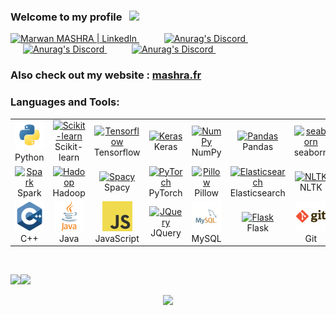 ### Welcome to my profile &nbsp; <img src="https://media.giphy.com/media/hvRJCLFzcasrR4ia7z/giphy.gif" width="25px">

<a style="margin-left:0px"  href="https://www.linkedin.com/in/marwanmashra/">
  <img alt="Marwan MASHRA | LinkedIn" width="25px" src="https://raw.githubusercontent.com/peterthehan/peterthehan/master/assets/linkedin.svg" />
</a>
&nbsp;&nbsp;&nbsp;&nbsp;
<a style="margin-left:20px"  href="https://www.facebook.com/marwan.mushara">
  <img alt="Anurag's Discord" width="25px" src="https://cdn.pixabay.com/photo/2015/05/17/10/51/facebook-770688_1280.png" />
</a>
&nbsp;&nbsp;&nbsp;&nbsp;
<a style="margin-left:20px" href="https://www.instagram.com/marwanmushara/">
 <img alt="Anurag's Discord" width="25px" src="https://upload.wikimedia.org/wikipedia/commons/thumb/e/e7/Instagram_logo_2016.svg/langfr-220px-Instagram_logo_2016.svg.png" />
</a>
&nbsp;&nbsp;&nbsp;&nbsp;
<a style="margin-left:20px" href="https://discordapp.com/users/493446091811979267">
  <img style="vertical-align: bottom" alt="Anurag's Discord" width="30px" src="https://i.ibb.co/ZTSn1Mf/Discord-Logo-sans-texte-svg.png" />
</a>
&nbsp;&nbsp;&nbsp;&nbsp;
    
### Also check out my website : <a href="https://mashra.fr" target="_blank">mashra.fr</a></p>

### Languages and Tools:
<table>
            <tr>
                <td align="center" width="86">
                    <a href="https://www.python.org/">
                        <img src="https://raw.githubusercontent.com/github/explore/80688e429a7d4ef2fca1e82350fe8e3517d3494d/topics/python/python.png" width="48" height="48" alt="Python" />
                    </a>
                    <br>Python
                </td>
              <td align="center"  width="86">
                <a href="https://scikit-learn.org/">
                  <img src="https://e7.pngegg.com/pngimages/309/384/png-clipart-scikit-learn-python-computer-icons-scikit-machine-learning-learning-text-orange.png" width="48" height="48" alt="Scikit-learn" />
                </a>
                <br>Scikit-learn
              </td>
              <td align="center"  width="86">
                <a href="https://www.tensorflow.org/">
                  <img src="https://upload.wikimedia.org/wikipedia/commons/thumb/2/2d/Tensorflow_logo.svg/langfr-220px-Tensorflow_logo.svg.png" width="48" height="48" alt="Tensorflow" />
                </a>
                <br>Tensorflow
              </td>
              <td align="center"  width="86">
                <a href="https://keras.io/">
                  <img src="https://camo.githubusercontent.com/c1ac3ae26b8e596bd6ec38ea0537b2cd37ef50b0281df5d409b49c777375db20/68747470733a2f2f75706c6f61642e77696b696d656469612e6f72672f77696b6970656469612f636f6d6d6f6e732f7468756d622f612f61652f4b657261735f6c6f676f2e7376672f32343070782d4b657261735f6c6f676f2e7376672e706e67" width="48" height="48" alt="Keras" />
                </a>
                <br>Keras
              </td>
              <td align="center" width="86">
                <a href="https://numpy.org/" >
                  <img src="https://pbs.twimg.com/profile_images/1286005234314162177/O31-t0pD.jpg" width="48" height="48" alt="NumPy" />
                </a>
                <br>NumPy
              </td>
              <td align="center" width="86">
                <a href="https://pandas.pydata.org/" >
                  <img src="https://i.imgur.com/PzeosFS.png" style="background-color:white" width="48" height="48" alt="Pandas" />
                </a>
                <br>Pandas 
              </td>
              <td align="center" width="86">
                <a href="https://seaborn.pydata.org/">
                  <img src="https://avatars.githubusercontent.com/u/22799945?s=200&v=4" width="48" height="48" alt="seaborn" />
                </a>
                <br>seaborn
              </td>
              <td align="center" width="86">
                <a href="https://matplotlib.org/">
                  <img src="https://i.imgur.com/TwmTLdy.png" width="48" height="48" alt="Matplotlib" />
                </a>
                <br>Matplotlib
              </td>
              <td align="center" width="86">
                <a href="https://opencv.org/">
                  <img src="https://i.imgur.com/nzX2HDZ.jpg" width="48" height="48" alt="OpenCV" />
                </a>
                <br>OpenCV
              </td>
              <td align="center" width="86">
                <a href="https://jupyter.org/">
                  <img src="https://i.imgur.com/0kc8Isq.jpg" width="48" height="48" alt="Jupter" />
                </a>
                <br>Jupter
              </td>
              <td align="center" width="86">
                <a href="https://www.docker.com/">
                  <img src="https://raw.githubusercontent.com/github/explore/80688e429a7d4ef2fca1e82350fe8e3517d3494d/topics/docker/docker.png" width="48" height="48" alt="Docker" />
                </a>
                <br>Docker
              </td>
            </tr>
            <tr>
            <td align="center" width="86">
                <a href="https://spark.apache.org/">
                    <img src="https://pbs.twimg.com/profile_images/1029806457665937408/hNHMcixV_400x400.jpg" width="48" height="48" alt="Spark" />
                </a>
                <br>Spark
                </td>
                <td align="center" width="86">
                <a href="https://hadoop.apache.org/" >
                    <img src="https://i.imgur.com/SIkJFnT.png" width="48" height="48" alt="Hadoop" />
                </a>
                <br>Hadoop
                </td>
              <td align="center" width="86">
                <a href="https://spacy.io/">
                  <img src="https://i.imgur.com/ZC7JSV7.jpeg" width="48" height="48" alt="Spacy" />
                </a>
                <br>Spacy
              </td>
              <td align="center" width="86">
                <a href="https://pytorch.org/" >
                  <img src="https://i.imgur.com/ntswxI6.png" width="48" height="48" alt="PyTorch" />
                </a>
                <br>PyTorch
              </td>
              <td align="center" width="86">
                <a href="https://pillow.readthedocs.io/en/stable/">
                  <img src="https://he-arc.github.io/livre-python/_images/pillow.png" width="48" height="48" alt="Pillow" />
                </a>
                <br>Pillow
              </td>
              <td align="center" width="86">
                <a href="https://www.elastic.co/" >
                  <img src="https://assets-global.website-files.com/6064b31ff49a2d31e0493af1/61f816486be8cc2273e24420_elasticsearch.svg" width="48" height="48" alt="Elasticsearch" />
                </a>
                <br>Elasticsearch
              </td>
              <td align="center" width="86">
                <a href="https://www.nltk.org/">
                  <img src="https://miro.medium.com/max/592/1*5dQO7LHrsy3lIi2d0bgRLw.png" width="48" height="48" alt="NLTK" />
                </a>
                <br>NLTK
              </td>
              <td align="center" width="86">
                <a href="https://huggingface.co/docs/transformers/index" >
                  <img src="https://hf.space/static/ThomasSimonini/SnowballFight/TemplateData/logo_.png" width="48" height="48" alt="Transformers" />
                </a>
                <br>Transformers
              </td>
              <td align="center" width="86">
                <a href="https://redis.io/">
                  <img src="https://dashboard.snapcraft.io/site_media/appmedia/2020/08/1529926.png" width="48" height="48" alt="Redis" />
                </a>
                <br>Redis
              </td>
              <td align="center" width="86">
                <a href="https://www.mongodb.com/">
                  <img src="https://i.imgur.com/qmq1aQN.png" width="48" height="48" alt="MongoDB" />
                </a>
                <br>MongoDB
              </td>
              <td align="center" width="86">
                <a href="https://plotly.com/">
                  <img src="https://res.cloudinary.com/crunchbase-production/image/upload/c_lpad,f_auto,q_auto:eco,dpr_1/wgshctk7kjdxl6omgwra" width="48" height="48" alt="Plotly" />
                </a>
                <br>Plotly
              </td>
            </tr>
            <tr>
            <td align="center" width="86">
                <a href="https://www.cplusplus.com/">
                    <img src="https://raw.githubusercontent.com/github/explore/80688e429a7d4ef2fca1e82350fe8e3517d3494d/topics/cpp/cpp.png" width="48" height="48" alt="C++" />
                </a>
                <br>C++
                </td>
                <td align="center" width="86">
                <a href="https://www.java.com/" >
                    <img src="https://raw.githubusercontent.com/github/explore/80688e429a7d4ef2fca1e82350fe8e3517d3494d/topics/java/java.png" width="48" height="48" alt="Java" />
                </a>
                <br>Java
                </td>
              <td align="center" width="86">
                <a href="https://www.javascript.com/">
                  <img src="https://raw.githubusercontent.com/github/explore/80688e429a7d4ef2fca1e82350fe8e3517d3494d/topics/javascript/javascript.png" width="48" height="48" alt="JavaScript" />
                </a>
                <br>JavaScript
              </td>
              <td align="center" width="86">
                <a href="https://jquery.com/" >
                  <img src="https://i0.wp.com/www.place4geek.com/blog/wp-content/uploads/2010/10/jQurery-e1423237413165.gif?fit=600%2C600&ssl=1" width="48" height="48" alt="JQuery" />
                </a>
                <br>JQuery
              </td>
              <td align="center" width="86">
                <a href="https://www.mysql.com/">
                  <img src="https://raw.githubusercontent.com/github/explore/80688e429a7d4ef2fca1e82350fe8e3517d3494d/topics/mysql/mysql.png" width="48" height="48" alt="MySQL" />
                </a>
                <br>MySQL
              </td>
              <td align="center" width="86">
                <a href="https://flask.palletsprojects.com/en/2.0.x/" >
                  <img src="https://www.vincenthouba.com/assets/img/flask-logo.409c7035.jpg" width="48" height="48" alt="Flask" />
                </a>
                <br>Flask
              </td>
              <td align="center" width="86">
                <a href="https://git-scm.com/">
                  <img src="https://raw.githubusercontent.com/github/explore/80688e429a7d4ef2fca1e82350fe8e3517d3494d/topics/git/git.png" width="48" height="48" alt="Git" />
                </a>
                <br>Git
              </td>
              <td align="center" width="86">
                <a href="https://html.com/" >
                  <img src="https://raw.githubusercontent.com/github/explore/80688e429a7d4ef2fca1e82350fe8e3517d3494d/topics/html/html.png" width="48" height="48" alt="HTML" />
                </a>
                <br>HTML
              </td>
              <td align="center" width="86">
                <a href="https://www.w3.org/Style/CSS/Overview.en.html">
                  <img src="https://raw.githubusercontent.com/github/explore/80688e429a7d4ef2fca1e82350fe8e3517d3494d/topics/css/css.png" width="48" height="48" alt="CSS" />
                </a>
                <br>CSS
              </td>
              <td align="center" width="86">
                <a href="https://www.php.net/">
                  <img src="https://raw.githubusercontent.com/github/explore/ccc16358ac4530c6a69b1b80c7223cd2744dea83/topics/php/php.png" width="48" height="48" alt="php" />
                </a>
                <br>php
              </td>
              <td align="center" width="86">
                <a href="https://www.latex-project.org/">
                  <img src="https://cdn.worldvectorlogo.com/logos/latex.svg" width="48" height="48" alt="LaTeX" />
                </a>
                <br>LaTeX
              </td>
            </tr> 
          </table>

<br/>

<img height="180px" src="https://github-readme-stats.vercel.app/api/top-langs/?username=MarwanMashra&layout=compact&show_icons=true&title_color=ffffff&icon_color=bb2acf&text_color=daf7dc&bg_color=151515"><img height="180px" src="https://github-readme-stats.vercel.app/api/?username=MarwanMashra&layout=compact&show_icons=true&title_color=ffffff&icon_color=bb2acf&text_color=daf7dc&bg_color=151515">

<p align="center" style="margin:0px" >
  <img src="https://media3.giphy.com/media/Srugs90R2wYS0zvvKt/giphy.gif?cid=ecf05e47h9mnw7m0j4qjy2rrzpmt3dxxoqqebb00megzm8gi&rid=giphy.gif" width="250px">
</p>
